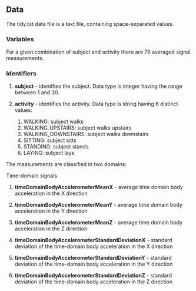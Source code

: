 <h2>Data</h2>

The tidy.txt data file is a text file, containing space-separated values.

<h3>Variables</h3>
For a given combination of subject and activity there are 79 averaged signal measurements.

<h3>Identifiers</h3>

1. __subject__ - identifies the subject. Data type is integer having the range between 1 and 30.
1. __activity__ - identifies the activity. Data type is string having 6 distinct values:

	1. WALKING: subject walks
	1. WALKING_UPSTAIRS: subject walks upstairs
	1. WALKING_DOWNSTAIRS: subject walks downstairs
	1. SITTING: subject sitts
	1. STANDING: subject stands
	1. LAYING: subject lays

The measurements are classified in two domains:

Time-domain signals

1. __timeDomainBodyAccelerometerMeanX__ - average time domain body acceleration in the X direction
1. __timeDomainBodyAccelerometerMeanY__ - average time domain body acceleration in the Y direction
1. __timeDomainBodyAccelerometerMeanZ__ - average time domain body acceleration in the Z direction



1. __timeDomainBodyAccelerometerStandardDeviationX__ - standard deviation of the time-domain body acceleration in the X direction
1. __timeDomainBodyAccelerometerStandardDeviationY__ - standard deviation of the time-domain body acceleration in the Y direction
1. __timeDomainBodyAccelerometerStandardDeviationZ__ - standard deviation of the time-domain body acceleration in the Z direction
